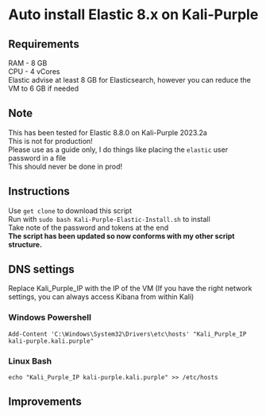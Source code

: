 # Auto install Elastic 8.x on Kali-Purple  

## Requirements  
RAM - 8 GB  
CPU - 4 vCores  
Elastic advise at least 8 GB for Elasticsearch, however you can reduce the VM to 6 GB if needed  

## Note  
This has been tested for Elastic 8.8.0 on Kali-Purple 2023.2a  
This is not for production!  
Please use as a guide only, I do things like placing the `elastic` user password in a file  
This should never be done in prod!   

## Instructions  
Use `get clone` to download this script  
Run with `sudo bash Kali-Purple-Elastic-Install.sh` to install  
Take note of the password and tokens at the end  
**The script has been updated so now conforms with my other script structure.**

## DNS settings  
Replace Kali_Purple_IP with the IP of the VM (If you have the right network settings, you can always access Kibana from within Kali)  
### Windows Powershell  
`Add-Content 'C:\Windows\System32\Drivers\etc\hosts' "Kali_Purple_IP kali-purple.kali.purple"`  
### Linux Bash  
`echo "Kali_Purple_IP kali-purple.kali.purple" >> /etc/hosts`  

## Improvements  
